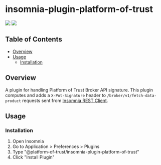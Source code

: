 # insomnia-plugin-platform-of-trust

[![](https://img.shields.io/npm/v/insomnia-plugin-platform-of-trust.svg)](https://www.npmjs.com/package/@platform-of-trust/insomnia-plugin-platform-of-trust)
[![](https://img.shields.io/static/v1?label=insomnia&message=workspace&color=6a57d5)](https://insomnia.rest/run/?label=Import%20Platform%20of%20Trust%20Public%20Workspace&uri=https%3A%2F%2Fgithub.com%2FPlatformOfTrust%2Frest-client-packages%2Freleases%2Fdownload%2Fv0.1-alpha%2Fplatform-of-trust-public.yaml)

## Table of Contents
- [Overview](#overview)
- [Usage](#usage)
  * [Installation](#installation)

## Overview <a name="overview"></a>
A plugin for handling Platform of Trust Broker API signature. This plugin computes and adds a `X-Pot-Signature` header to `/broker/v1/fetch-data-product` requests sent from [Insomnia REST Client](https://insomnia.rest/).

## Usage <a name="usage"></a>

### Installation <a name="installation"></a>

1. Open Insomnia
2. Go to Application > Preferences > Plugins
3. Type "@platform-of-trust/insomnia-plugin-platform-of-trust"
4. Click "Install Plugin"
